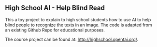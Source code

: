 ## High School AI - Help Blind Read

This a toy project to explain to high school students how to use AI to help blind people to recognize the texts in an image. The code is adapted from an existing Github Repo for educational purposes.

The course project can be found at: http://highschool.opentai.org/.
